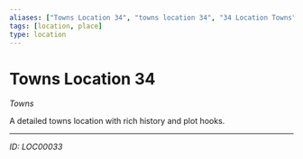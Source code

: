 ```yaml
---
aliases: ["Towns Location 34", "towns location 34", "34 Location Towns"]
tags: [location, place]
type: location
---
```


# Towns Location 34

*Towns*

A detailed towns location with rich history and plot hooks.

---
*ID: LOC00033*